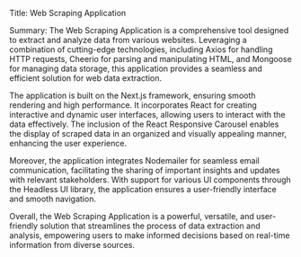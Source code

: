 Title: Web Scraping Application

Summary:
The Web Scraping Application is a comprehensive tool designed to extract and analyze data from various websites. Leveraging a combination of cutting-edge technologies, including Axios for handling HTTP requests, Cheerio for parsing and manipulating HTML, and Mongoose for managing data storage, this application provides a seamless and efficient solution for web data extraction.

The application is built on the Next.js framework, ensuring smooth rendering and high performance. It incorporates React for creating interactive and dynamic user interfaces, allowing users to interact with the data effectively. The inclusion of the React Responsive Carousel enables the display of scraped data in an organized and visually appealing manner, enhancing the user experience.

Moreover, the application integrates Nodemailer for seamless email communication, facilitating the sharing of important insights and updates with relevant stakeholders. With support for various UI components through the Headless UI library, the application ensures a user-friendly interface and smooth navigation.

Overall, the Web Scraping Application is a powerful, versatile, and user-friendly solution that streamlines the process of data extraction and analysis, empowering users to make informed decisions based on real-time information from diverse sources.